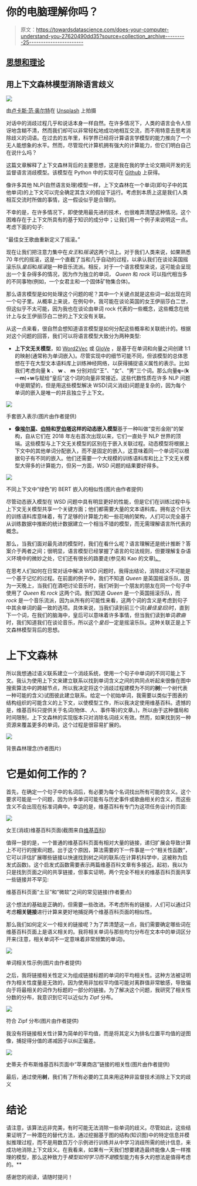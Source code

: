 # 你的电脑理解你吗？

> 原文：<https://towardsdatascience.com/does-your-computer-understand-you-27620490dd35?source=collection_archive---------25----------------------->

## [思想和理论](https://towardsdatascience.com/tagged/thoughts-and-theory)

## 用上下文森林模型消除语言歧义

![](img/8f85d899d792080f43f23ca43c4a1c9e.png)

由[卢卡斯·范·奥尔特](https://unsplash.com/@switch_dtp_fotografie?utm_source=unsplash&utm_medium=referral&utm_content=creditCopyText)在 [Unsplash](https://unsplash.com/s/photos/tree-branches?utm_source=unsplash&utm_medium=referral&utm_content=creditCopyText) 上拍摄

对话中的消歧过程几乎和说话本身一样自然。在许多情况下，人类的语言会令人惊讶地含糊不清，然而我们却可以非常轻松地成功地相互交流，而不用特意去思考消除歧义的词语。在过去的五年里，科学界已经将计算语言学模型的能力推向了一个无人能想象的水平。然而，尽管现代计算机拥有强大的计算能力，但它们明白自己在说什么吗？

这篇文章解释了上下文森林背后的主要思想，这是我在我的学士论文期间开发的无监督语言消歧模型。该模型在 Python 中的实现可在 [Github](https://github.com/DanielGuzmanOlivares/ContextualForests) 上获得。

像许多其他 NLP(自然语言处理)模型一样，上下文森林在一个单词(即句子中的其他单词)的上下文可以完全确定其含义的假设下运行。考虑到本质上这是我们人类相互交流时所做的事情，这一假设似乎是合理的。

不幸的是，在许多情况下，即使使用最先进的技术，也很难弄清楚这种情况。这个困难存在于上下文所具有的基于知识的成分中；让我们用一个例子来说明这一点。考虑下面的句子:

“最佳女王歌曲重新定义了摇滚。”

现在让我们把注意力集中在*女王*和*摇滚*这两个词上。对于我们人类来说，如果熟悉 70 年代的摇滚，这是一个直截了当和几乎自动的过程，以承认我们在谈论英国摇滚乐队*皇后*和*摇滚*是一种音乐流派。相反，对于一个语言模型来说，这可能会呈现出一个复杂得多的情况，因为作为独立的单词， *Queen* 和 *rock* 可以指代相当多的不同事物(例如，一个女君主和一个固体矿物集合体)。

那么语言模型是如何处理这个问题的呢？其中一个关键点就是这些词一起出现在同一个句子里。从概率上来说，在例句中，我可能在谈论英国的女王伊丽莎白二世，但这似乎不太可能，因为我也在谈论由单词 rock 代表的一些概念，这些概念在统计上与女王伊丽莎白二世的上下文没有关联。

从这一点来看，很自然会想知道语言模型是如何分配这些概率和关联统计的。根据对这个问题的回答，我们可以将语言模型大致分为两种类型:

*   **上下文无关模型**，如 [Word2Vec](https://arxiv.org/pdf/1301.3781.pdf) 或 [GloVe](https://nlp.stanford.edu/pubs/glove.pdf) ，是基于在单词和向量之间创建 1:1 的映射(通常称为单词嵌入)。尽管实现中的细节可能不同，但该模型的总体思想在于在大型文本语料库上训练神经网络，以获得捕捉语义属性的表示。比如我们考虑向量 **k** 、 **w** 、 **m** 分别对应“王”、“女”、“男”三个词。那么向量**q**=(**k**—**m**)+**w**与赋给“皇后”这个词的向量非常接近。这些代数性质在许多 NLP 问题中是期望的，但是用这些模型解决 WSD(词义消歧)问题是复杂的，因为每个单词的嵌入是唯一的并且独立于上下文。

![](img/97c6b376a6e4d653c60614ae67438d05.png)

手套嵌入表示(图片由作者提供)

*   **像[埃尔莫](https://arxiv.org/pdf/1802.05365.pdf)、[伯特](https://arxiv.org/pdf/1810.04805.pdf)和[罗伯塔](https://arxiv.org/pdf/1907.11692.pdf)这样的动态嵌入模型**基于一种叫做“变形金刚”的架构，自从它们在 2018 年左右首次出现以来，它们一直处于 NLP 世界的顶端。这些模型与上下文无关模型的区别在于嵌入关联过程。动态模型将根据上下文中的其他单词分配嵌入，而不是固定的嵌入，这意味着同一个单词可以根据句子有不同的嵌入。他们还需要一个大规模的训练语料库和比上下文无关模型大得多的计算能力，但另一方面，WSD 问题的结果要好得多。

![](img/31ab3b2a9c6fef4df01949cf4d45c65e.png)

不同上下文中“绿色”的 BERT 嵌入的相似性(图片由作者提供)

尽管动态嵌入模型在 WSD 问题中具有明显更好的性能，但是它们在训练过程中与上下文无关模型共享一个关键方面；他们都需要大量的文本语料库。拥有这个巨大的训练语料库意味着，有了足够的计算能力和一些花哨的架构，人们可以完全基于从训练数据中推断的统计数据建立一个相当不错的模型，而无需理解语言所代表的概念。

那么，当我们面对最先进的模型时，我们在看什么呢？语言理解还是统计推断？答案介于两者之间；很明显，语言模型已经掌握了语言的句法规则，但要理解复杂语义环境中的微妙之处，它们还有很长的路要走(参见和 Kao 的文章[)。](https://aclanthology.org/P19-1459.pdf)

在思考人们如何在日常对话中解决 WSD 问题时，我得出结论，消除歧义不可能是一个基于记忆的过程。在前面的例子中，我们不知道 *Queen* 是英国摇滚乐队，因为一天晚上，当我们在酒吧讨论音乐时，我们听到一个朋友的朋友在同一个句子中使用了 *Queen* 和 *rock* 这两个词。我们知道 *Queen* 是一个英国摇滚乐队，而 *rock* 是一个音乐流派，因为从所有的可能性来看，这两个词的含义是考虑到句子中其余单词的最一致的选项。具体来说，当我们读到前三个词(*最佳皇后*)时，直到下一个词，在我们的脑海中，皇后可以意味着许多事情，但当我们读到单词*歌曲*时，我们知道我们在谈论音乐，所以这个*皇后*一定是摇滚乐队。这种关联正是上下文森林模型背后的思想。

# 上下文森林

所以我想通过语义联系建立一个消歧系统，使用一个句子中单词的不同可能上下文。我认为使用上下文来建立联系以找到单词含义之间的共同点听起来很像在图中搜索算法中的跨越节点，所以我决定将这个消歧过程建模为不同的**树**(一个树代表一种可能的含义)试图彼此建立联系。给定一个初始单词，我需要以类似于图表的结构组织的可能含义的上下文，以使模型工作，所以我决定使用维基百科。遗憾的是，维基百科只提供关于名词(物体、人、事件等)的文章。)，所以由于这种僵局和时间限制，上下文森林的实现版本只对消除名词歧义有效。然而，如果找到另一种资源来覆盖更多的单词，这个过程是很容易扩展的。

![](img/e6fc747c952b235c4036ad211aed2ade.png)

背景森林理念(作者图片)

# 它是如何工作的？

首先，在确定一个句子中的名词后，有必要为每个名词找出所有可能的含义。这个要求可能是一个问题，因为许多单词可能有与历史事件或歌曲相关的含义，而这些含义不会出现在标准词典中。幸运的是，维基百科有专门为这项任务设计的页面:

![](img/5023b5a5f46a572fd30a7b3b7ae5afe1.png)

女王(消歧)维基百科页面(截图来自[维基百科](https://en.wikipedia.org/wiki/Queen))

值得一提的是，一个普通的维基百科页面有相对大量的链接，递归扩展会导致计算上不可行的搜索问题。出于这个原因，算法需要的下一件事是一个“相关性函数”，它可以评估扩展哪些链接以快速找到树之间的联系(在计算机科学中，这被称为启发式函数)。这个启发式函数需要表示两篇维基百科文章有多接近。起初，我以为只是找到页面之间的共享链接，但事实证明，两个完全不相关的维基百科页面共享一些链接并不罕见:

维基百科页面“土豆”和“微软”之间的常见链接(作者要点)

这个想法的基础是正确的，但需要一些改进。不考虑所有的链接，人们可以通过只考虑**相关链接**进行计算来更好地捕捉两个维基百科页面的相似性。

那么我们如何定义一个相关的链接呢？为了弄清楚这一点，我们需要确定哪些词在维基百科页面上是语义相关的。我将相关单词与那些均匀分布在文本中的单词区分开来(注意，相关单词不一定意味着非常频繁的单词)。

![](img/30545aa884ca9fc114870a01a245fc52.png)

单词相关性示例(图片由作者提供)

之后，我将链接相关性定义为组成链接标题的单词的平均相关性。这种方法被证明作为相关性度量是无效的，因为使用非加权平均值可能对离群值非常敏感，导致偏向于将最相关的词作为标题的一部分的链接。为了解决这个问题，我研究了相关性分数的分布，我意识到它可以近似为 Zipf 分布。

![](img/7a30803a4a13c59c693d3c5c0f3eb2dc.png)

符合 Zipf 分布(图片由作者提供)

我没有将链接相关性计算为简单的平均值，而是将其定义为排名位置平均值的逆图像，捕捉得分值的递减因子以纠正偏差。

![](img/e81faf0b8a2a26c7e91edfe320728bc6.png)

史蒂夫·乔布斯维基百科页面中“苹果商店”链接的相关性(图片由作者提供)

最后，通过使用**树**，我们有了所有必要的工具来用这种非监督技术消除上下文的歧义

# 结论

请注意，该算法远非完美，有时可能无法消除一些单词的歧义。尽管如此，这些结果证明了一种潜在的替代方法，通过挖掘基于图的结构(知识图)中的特定信息并模拟推理过程，而不是用数百万个示例进行训练并从中学习消歧所需的统计信息，来成功地消除上下文歧义。在我看来，如果有一天我们想要建造最终能像人类一样推理的模型，那么这种致力于*模型如何学习而不是*模型能力有多大的想法是值得考虑的。**

感谢您的阅读，请随时提问！